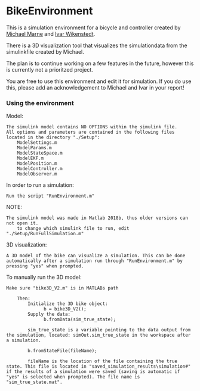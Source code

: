 # BikeEnvironment
This is a simulation environment for a bicycle and controller created by [Michael Marne](https://github.com/Kalveo) and [Ivar Wikenstedt](https://github.com/Wikenvar). 

There is a 3D visualization tool that visualizes the simulationdata from the simulinkfile created by Michael.

The plan is to continue working on a few features in the future, however this is currently not a prioritzed project.

You are free to use this environment and edit it for simulation. If you do use this, please add an acknowledgement to Michael and Ivar in your report!

### Using the environment

Model:

	The simulink model contains NO OPTIONS within the simulink file.
	All options and parameters are contained in the following files located in the directory "./Setup":
		ModelSettings.m
		ModelParams.m
		ModelStateSpace.m
		ModelEKF.m
		ModelPosition.m
		ModelController.m
		ModelObserver.m
		
In order to run a simulation:

    Run the script "RunEnvironment.m"

NOTE:
    
    The simulink model was made in Matlab 2018b, thus older versions can not open it.
		to change which simulink file to run, edit "./Setup/RunFullSimulation.m"
		
3D visualization:

    A 3D model of the bike can visualize a simulation. This can be done automatically after a simulation run through "RunEnvironment.m" by pressing "yes" when prompted.
	
To manually run the 3D model:

    Make sure "bike3D_V2.m" is in MATLABs path
		
		Then:
			Initialize the 3D bike object:
				  b = bike3D_V2();
			Supply the data:
				  b.fromData(sim_true_state);
				
			sim_true_state is a variable pointing to the data output from the simulation, located: simOut.sim_true_state in the workspace after a simulation.
				
			b.fromStateFile(fileName);
				
			fileName is the location of the file containing the true state. This file is located in "saved_simulation_results\simulation#" if the results of a simulation were saved (saving is automatic if "yes" is selected when prompted). The file name is "sim_true_state.mat".
